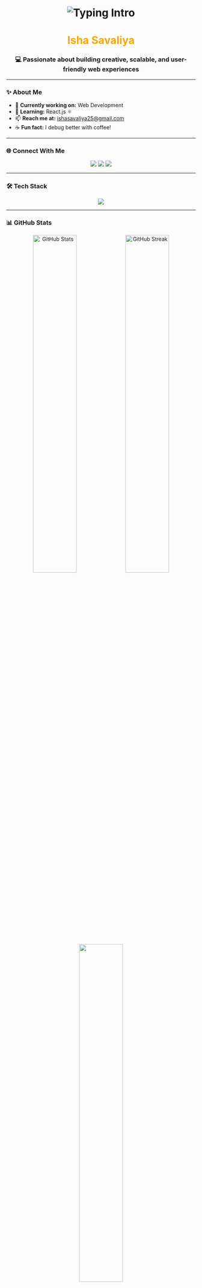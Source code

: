 <!-- Animated Typing Intro -->
<h1 align="center">
  <img src="https://readme-typing-svg.herokuapp.com?font=Pacifico&size=35&duration=4000&pause=500&color=FFFFFF&center=true&vCenter=true&width=500&lines=Hi+%F0%9F%91%8B%2C+I'm+Isha+Savaliya;Software+Engineering+Student;Web+Developer+%F0%9F%92%BB;React+Enthusiast+%F0%9F%9A%80" alt="Typing Intro" />
</h1>

<h1 align="center" style="color: orange;">Isha Savaliya</h1>

<h3 align="center">💻 Passionate about building creative, scalable, and user-friendly web experiences</h3>

---

### ✨ About Me
- 🔭 **Currently working on:** Web Development  
- 🌱 **Learning:** React.js ⚛️  
- 📫 **Reach me at:** [ishasavaliya25@gmail.com](mailto:ishasavaliya25@gmail.com)  
- ☕ **Fun fact:** I debug better with coffee!  

---

### 🌐 Connect With Me
<p align="center">
  <a href="https://twitter.com/@ishasavaliya25"><img src="https://img.shields.io/badge/Twitter-%231DA1F2.svg?&style=for-the-badge&logo=twitter&logoColor=white" /></a>
  <a href="https://linkedin.com/in/isha savaliya"><img src="https://img.shields.io/badge/LinkedIn-%230077B5.svg?&style=for-the-badge&logo=linkedin&logoColor=white" /></a>
  <a href="https://medium.com/ishasavaliya"><img src="https://img.shields.io/badge/Medium-%23000000.svg?&style=for-the-badge&logo=medium&logoColor=white" /></a>
</p>

---

### 🛠 Tech Stack
<p align="center">
  <img src="https://skillicons.dev/icons?i=react,html,css,js,java,python,php,cpp,c,arduino,aws,oracle,matlab&theme=light" />
</p>

---

### 📊 GitHub Stats
<p align="center">
  <img src="https://github-readme-stats.vercel.app/api?username=ishasavaliya25&show_icons=true&theme=radical" alt="GitHub Stats" width="48%"/>
  <img src="https://github-readme-streak-stats.herokuapp.com?user=ishasavaliya25&theme=radical" alt="GitHub Streak" width="48%"/>
</p>

<p align="center">
  <img src="https://github-readme-stats.vercel.app/api/top-langs?username=ishasavaliya25&layout=compact&theme=radical" width="48%"/>
</p>

---

### 🎯 Fun Quote of the Day  
> “Code is like humor. When you have to explain it, it’s bad.” 😄  

---

<p align="center">
  <img src="https://media.giphy.com/media/L1R1tvI9svkIWwpVYr/giphy.gif" width="500" />
</p>
